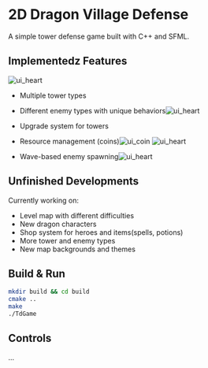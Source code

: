 # 2D Dragon Village Defense

A simple tower defense game built with C++ and SFML.

## Implementedz Features
![ui_heart](https://github.com/user-attachments/assets/4348df5b-fc80-4216-8c2e-1f54fb9e6f65)
- Multiple tower types 
- Different enemy types with unique behaviors![ui_heart](https://github.com/user-attachments/assets/4348df5b-fc80-4216-8c2e-1f54fb9e6f65)
- Upgrade system for towers
- Resource management (coins)![ui_coin](https://github.com/user-attachments/assets/9c13aedf-f7a1-4db3-9796-83719f5e6bff) ![ui_heart](https://github.com/user-attachments/assets/4348df5b-fc80-4216-8c2e-1f54fb9e6f65)

- Wave-based enemy spawning![ui_heart](https://github.com/user-attachments/assets/4348df5b-fc80-4216-8c2e-1f54fb9e6f65)


## Unfinished Developments
Currently working on:
- Level map with different difficulties
- New dragon characters
- Shop system for heroes and items(spells, potions)
- More tower and enemy types
- New map backgrounds and themes

## Build & Run
```bash
mkdir build && cd build
cmake ..
make
./TdGame
```

## Controls
...
